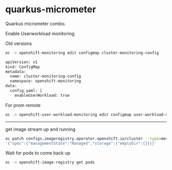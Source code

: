 # quarkus-micrometer
Quarkus micrometer combo.


Enable Userworkload monitoring

Old versions

```bash
oc -n openshift-monitoring edit configmap cluster-monitoring-config
```

```bash
apiVersion: v1
kind: ConfigMap
metadata:
  name: cluster-monitoring-config
  namespace: openshift-monitoring
data:
  config.yaml: |
    enableUserWorkload: true 
```

For prom remote

```bash
oc -n openshift-user-workload-monitoring edit configmap user-workload-monitoring-config
```


---

get image stream up and running

```bash
oc patch configs.imageregistry.operator.openshift.io/cluster --type=merge -p \
'{"spec":{"managementState":"Managed","storage":{"emptyDir":{}}}}'
```

Wait for pods to come back up

```bash
oc -n openshift-image-registry get pods
```

